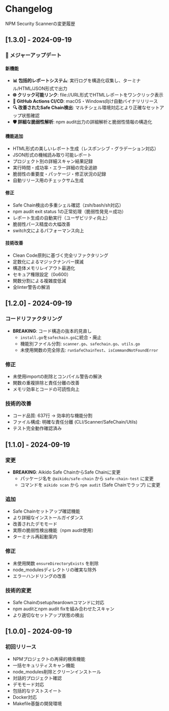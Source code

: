 # Changelog

NPM Security Scannerの変更履歴

## [1.3.0] - 2024-09-19

### 🎉 メジャーアップデート

#### **新機能**
- **📊 包括的レポートシステム**: 実行ログを構造化収集し、ターミナル/HTML/JSON形式で出力
- **🌐 クリック可能リンク**: file://URL形式でHTMLレポートをワンクリック表示
- **🤖 GitHub Actions CI/CD**: macOS・Windows向け自動バイナリリリース
- **🔍 改善されたSafe Chain検出**: マルチシェル環境対応とより正確なセットアップ状態確認
- **🛡️ 詳細な脆弱性解析**: npm audit出力の詳細解析と脆弱性情報の構造化

#### **機能追加**
- HTML形式の美しいレポート生成（レスポンシブ・グラデーション対応）
- JSON形式の機械読み取り可能レポート
- プロジェクト別の詳細スキャン結果記録
- 実行時間・成功率・エラー詳細の完全追跡
- 脆弱性の重要度・パッケージ・修正状況の記録
- 自動リリース用のチェックサム生成

#### **修正**
- Safe Chain検出の多重シェル確認（zsh/bash/sh対応）
- npm audit exit status 1の正常処理（脆弱性発見＝成功）
- レポート生成の自動実行（ユーザビリティ向上）
- 脆弱性パース精度の大幅改善
- switch文によるパフォーマンス向上

#### **技術改善**
- Clean Code原則に基づく完全リファクタリング
- 定数化によるマジックナンバー撲滅
- 構造体メモリレイアウト最適化
- セキュア権限設定（0o600）
- 関数分割による複雑度低減
- 全linter警告の解消

## [1.2.0] - 2024-09-19

### コードリファクタリング
- **BREAKING**: コード構造の抜本的見直し
  - `install.go`を`safechain.go`に統合・廃止
  - 機能別ファイル分割: `scanner.go`、`safechain.go`、`utils.go`
  - 未使用関数の完全除去: `runSafeChainTest`、`isCommandNotFoundError`

### 修正
- 未使用importの削除とコンパイル警告の解決
- 関数の重複排除と責任分離の改善
- メモリ効率とコードの可読性向上

### 技術的改善
- コード品質: 637行 → 効率的な機能分割
- ファイル構成: 明確な責任分離 (CLI/Scanner/SafeChain/Utils)
- テスト完全動作確認済み

## [1.1.0] - 2024-09-19

### 変更
- **BREAKING**: Aikido Safe ChainからSafe Chainに変更
  - パッケージ名を `@aikido/safe-chain` から `safe-chain-test` に変更
  - コマンドを `aikido scan` から `npm audit` (Safe Chainでラップ) に変更

### 追加
- Safe Chainセットアップ確認機能
- より詳細なインストールガイダンス
- 改善されたデモモード
- 実際の脆弱性検出機能（npm audit使用）
- ターミナル再起動案内

### 修正
- 未使用関数 `ensureDirectoryExists` を削除
- node_modulesディレクトリの確実な除外
- エラーハンドリングの改善

### 技術的変更
- Safe Chainのsetup/teardownコマンドに対応
- npm auditとnpm audit fixを組み合わせたスキャン
- より適切なセットアップ状態の検出

## [1.0.0] - 2024-09-19

### 初回リリース
- NPMプロジェクトの再帰的検索機能
- 一括セキュリティスキャン機能
- node_modules削除とクリーンインストール
- 対話的プロジェクト確認
- デモモード対応
- 包括的なテストスイート
- Docker対応
- Makefile基盤の開発環境
